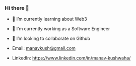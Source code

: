 ### Hi there 👋

- 🔭 I’m currently learning about Web3
- 🌱 I'm currently working as a Software Engineer
- 👯 I’m looking to collaborate on Github
  
- Email: manavkush@gmail.com
- LinkedIn: https://www.linkedin.com/in/manav-kushwaha/
